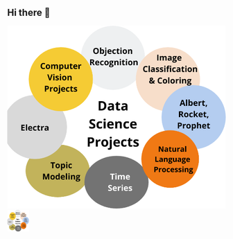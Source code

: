 ## Hi there 👋
![Banner Image](https://github.com/Baybordi/Baybordi/blob/main/Featured-Images-8.png?raw=true)
<img src="https://github.com/Baybordi/Baybordi/blob/main/Featured-Images-8.png?raw=true" alt="Banner Image" width="50" height="50"/>




<!--
**Baybordi/Baybordi** is a ✨ _special_ ✨ repository because its `README.md` (this file) appears on your GitHub profile.

Here are some ideas to get you started:

- 🔭 I’m currently working on ...
- 🌱 I’m currently learning ...
- 👯 I’m looking to collaborate on ...
- 🤔 I’m looking for help with ...
- 💬 Ask me about ...
- 📫 How to reach me: ...
- 😄 Pronouns: ...
- ⚡ Fun fact: ...
-->
